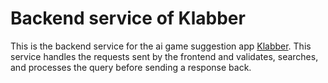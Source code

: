 # Backend service of Klabber

This is the backend service for the ai game suggestion app [Klabber](https://klabber.app). This service handles the requests sent by the frontend and validates, searches, and processes the query before sending a response back.
